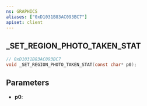 ```yaml
---
ns: GRAPHICS
aliases: ["0xD1031B83AC093BC7"]
apiset: client
---
```

## _SET_REGION_PHOTO_TAKEN_STAT

```c
// 0xD1031B83AC093BC7
void _SET_REGION_PHOTO_TAKEN_STAT(const char* p0);
```


## Parameters
* **p0**: